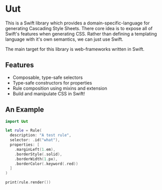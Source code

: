 # Uut

This is a Swift library which provides a domain-specific-language for generating Cascading Style Sheets. There core idea is to expose all of Swift's features when generating CSS. Rather than defining a templating language with it's own semantics, we can just use Swift.

The main target for this library is web-frameworks written in Swift.

## Features

- Composable, type-safe selectors
- Type-safe constructors for properties
- Rule composition using mixins and extension
- Build and manipulate CSS in Swift!

## An Example

```swift
import Uut

let rule = Rule(
  description: "A test rule",
  selector: .id("what"),
  properties: [
    .marginLeft(1.em),
    .borderStyle(.solid),
    .borderWidth(1.px),
    .borderColor(.keyword(.red))
  ]
)

print(rule.render())
```
